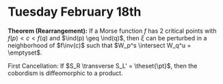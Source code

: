 # Tuesday February 18th

**Theorem (Rearrangement):**
If a Morse function $f$ has 2 critical points with $f(p) < c < f(q)$ and $\ind(p) \geq \ind(q)$, then $\xi$ can be perturbed in a neighborhood of $f\inv(c)$ such that $W_p^s \intersect W_q^u = \emptyset$.

First Cancellation:
If $S_R \transverse S_L' = \theset{\pt}$, then the cobordism is diffeomorphic to a product.
